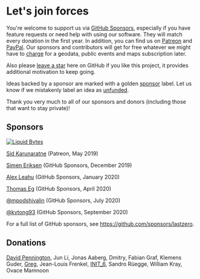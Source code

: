 Let's join forces
=================

You're welcome to support us via [GitHub Sponsors](https://github.com/sponsors/lastzero), 
especially if you have feature requests or need help with using our software.
They will match every donation in the first year.
In addition, you can find us on [Patreon][patreon] and [PayPal][paypal].
Our sponsors and contributors will get for free whatever we might have to 
[charge](https://docs.photoprism.org/funding/) for a geodata, public events and maps 
subscription later.

Also please [leave a star](https://github.com/photoprism/photoprism/stargazers) here on GitHub if you like this project, 
it provides additional motivation to keep going.

Ideas backed by a sponsor are marked with a golden [sponsor][issues:sponsor] label.
Let us know if we mistakenly label an idea as [unfunded][issues:unfunded].

Thank you very much to all of our sponsors and donors (including those that want to stay private)!

## Sponsors ##

[![Liquid Bytes](https://blog.liquidbytes.net/img/logo-retina.png)](https://blog.liquidbytes.net/)

[Sid Karunaratne](https://github.com/sakaru) (Patreon, May 2019)

[Simen Eriksen](https://github.com/dennorske) (GitHub Sponsors, December 2019)

[Alex Leahu](https://github.com/alxjsn) (GitHub Sponsors, January 2020)

[Thomas Eg](https://github.com/ThomasEg) (GitHub Sponsors, April 2020)

[@mpodshivalin](https://github.com/mpodshivalin) (GitHub Sponsors, July 2020)

[@kvtong93](https://github.com/kvtong93) (GitHub Sponsors, September 2020)

For a full list of GitHub sponsors, see https://github.com/sponsors/lastzero.

## Donations ##

[David Pennington](https://github.com/Xeoncross), Jun Li, Jonas Aaberg, Dmitry, Fabian Graf, 
Klemens Guder, [Greg](https://github.com/oziee), Jean-Louis Frenkel,
[INIT_6](https://twitter.com/init_3), Sandro Rüegge, William Kray, Ovace Mamnoon

[patreon]: https://www.patreon.com/photoprism
[paypal]: https://www.paypal.me/photoprism
[issues:sponsor]: https://github.com/photoprism/photoprism/issues?q=is%3Aissue+is%3Aopen+label%3Asponsor
[issues:unfunded]: https://github.com/photoprism/photoprism/issues?q=is%3Aissue+is%3Aopen+label%3Aunfunded
